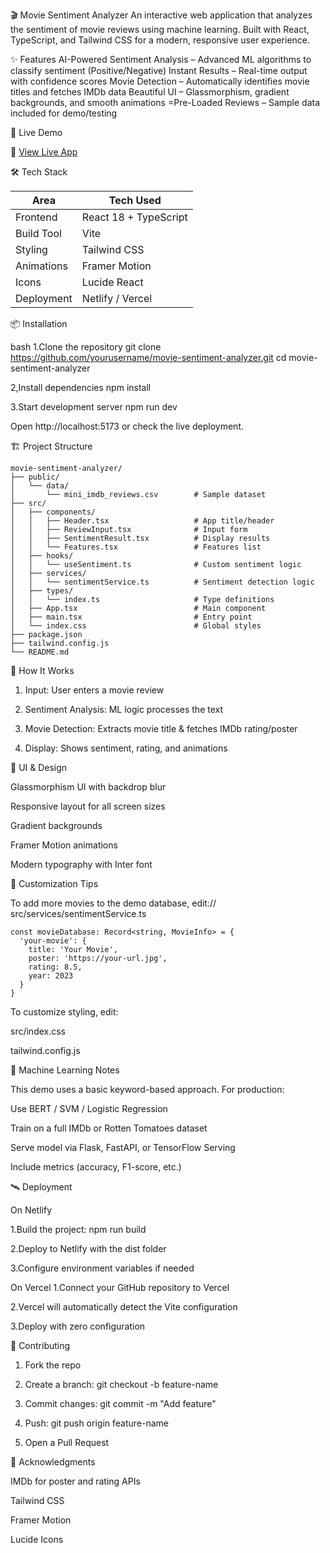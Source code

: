 🎬 Movie Sentiment Analyzer
An interactive web application that analyzes the sentiment of movie reviews using machine learning. Built with React, TypeScript, and Tailwind CSS for a modern, responsive user experience.

✨ Features
AI-Powered Sentiment Analysis – Advanced ML algorithms to classify sentiment (Positive/Negative)
Instant Results – Real-time output with confidence scores
Movie Detection – Automatically identifies movie titles and fetches IMDb data
Beautiful UI – Glassmorphism, gradient backgrounds, and smooth animations
=Pre-Loaded Reviews – Sample data included for demo/testing

 🚀 Live Demo

🔗 [View Live App](https://sentiment-analysis-on-movies-review.netlify.app/)

 🛠 Tech Stack

| Area        | Tech Used                    |
|-------------|------------------------------|
| Frontend    | React 18 + TypeScript        |
| Build Tool  | Vite                         |
| Styling     | Tailwind CSS                 |
| Animations  | Framer Motion                |
| Icons       | Lucide React                 |
| Deployment  | Netlify / Vercel             |



📦 Installation

bash
1.Clone the repository
git clone https://github.com/yourusername/movie-sentiment-analyzer.git
cd movie-sentiment-analyzer

2,Install dependencies
npm install

3.Start development server
npm run dev

Open http://localhost:5173 or check the live deployment.

🏗 Project Structure

```
movie-sentiment-analyzer/
├── public/
│   └── data/
│       └── mini_imdb_reviews.csv        # Sample dataset
├── src/
│   ├── components/
│   │   ├── Header.tsx                   # App title/header
│   │   ├── ReviewInput.tsx              # Input form
│   │   ├── SentimentResult.tsx          # Display results
│   │   └── Features.tsx                 # Features list
│   ├── hooks/
│   │   └── useSentiment.ts              # Custom sentiment logic
│   ├── services/
│   │   └── sentimentService.ts          # Sentiment detection logic
│   ├── types/
│   │   └── index.ts                     # Type definitions
│   ├── App.tsx                          # Main component
│   ├── main.tsx                         # Entry point
│   └── index.css                        # Global styles
├── package.json
├── tailwind.config.js
└── README.md
```

🎯 How It Works

1. Input: User enters a movie review

2. Sentiment Analysis: ML logic processes the text

3. Movie Detection: Extracts movie title & fetches IMDb rating/poster

4. Display: Shows sentiment, rating, and animations


🎨 UI & Design

Glassmorphism UI with backdrop blur

Responsive layout for all screen sizes

Gradient backgrounds

Framer Motion animations

Modern typography with Inter font


🔧 Customization Tips

To add more movies to the demo database, edit:// src/services/sentimentService.ts
```
const movieDatabase: Record<string, MovieInfo> = {
  'your-movie': {
    title: 'Your Movie',
    poster: 'https://your-url.jpg',
    rating: 8.5,
    year: 2023
  }
}
```

To customize styling, edit:

src/index.css

tailwind.config.js

🧠 Machine Learning Notes

This demo uses a basic keyword-based approach. For production:

Use BERT / SVM / Logistic Regression

Train on a full IMDb or Rotten Tomatoes dataset

Serve model via Flask, FastAPI, or TensorFlow Serving

Include metrics (accuracy, F1-score, etc.)

🛰 Deployment

On Netlify

1.Build the project: npm run build

2.Deploy to Netlify with the dist folder

3.Configure environment variables if needed


On Vercel
1.Connect your GitHub repository to Vercel

2.Vercel will automatically detect the Vite configuration

3.Deploy with zero configuration


🤝 Contributing

1. Fork the repo

2. Create a branch: git checkout -b feature-name

3. Commit changes: git commit -m "Add feature"

4. Push: git push origin feature-name

5. Open a Pull Request


🙏 Acknowledgments

IMDb for poster and rating APIs

Tailwind CSS

Framer Motion

Lucide Icons





